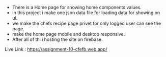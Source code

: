 * There is a Home page for showing home components values.
* in this project i make one json data file for loading data for showing on ui.
* we make the chefs recipe page privet for only logged user can see the page.
* make the home page mobile and desktop responsive.
* After all of thi i hosting the site on firebase.


Live Link :  https://assignment-10-cfefb.web.app/